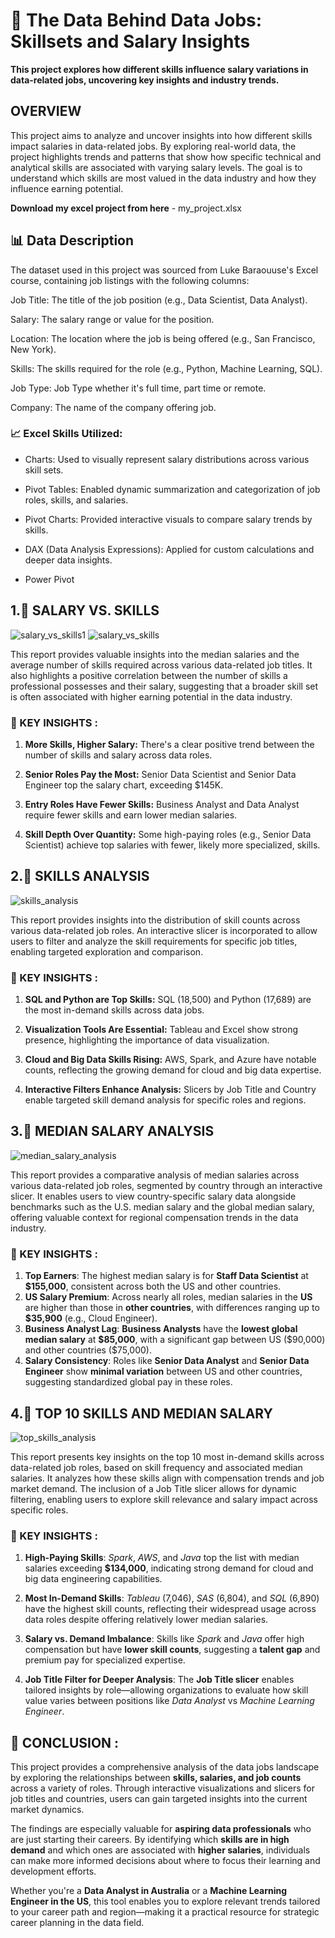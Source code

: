 # 🚀 The Data Behind Data Jobs: Skillsets and Salary Insights
**This project explores how different skills influence salary variations in data-related jobs, uncovering key insights and industry trends.**

## OVERVIEW 
This project aims to analyze and uncover insights into how different skills impact salaries in data-related jobs. By exploring real-world data, the project highlights trends and patterns that show how specific technical and analytical skills are associated with varying salary levels. The goal is to understand which skills are most valued in the data industry and how they influence earning potential.

**Download my excel project from here** - my_project.xlsx

## 📊 Data Description
The dataset used in this project was sourced from Luke Baraouuse's Excel course, containing job listings with the following columns:

Job Title: The title of the job position (e.g., Data Scientist, Data Analyst).

Salary: The salary range or value for the position.

Location: The location where the job is being offered (e.g., San Francisco, New York).

Skills: The skills required for the role (e.g., Python, Machine Learning, SQL).

Job Type: Job Type whether it's full time, part time or remote.

Company: The name of the company offering job.

### 📈 Excel Skills Utilized:

- Charts: Used to visually represent salary distributions across various skill sets.

- Pivot Tables: Enabled dynamic summarization and categorization of job roles, skills, and salaries.

- Pivot Charts: Provided interactive visuals to compare salary trends by skills.

- DAX (Data Analysis Expressions): Applied for custom calculations and deeper data insights.

- Power Pivot

## 1.📝 SALARY VS. SKILLS
![salary_vs_skills1](images/median_salary_by_job.png)
![salary_vs_skills](images/salary_vs_skills.png)

This report provides valuable insights into the median salaries and the average number of skills required across various data-related job titles. It also highlights a positive correlation between the number of skills a professional possesses and their salary, suggesting that a broader skill set is often associated with higher earning potential in the data industry.

### 🧠 KEY INSIGHTS :

1. **More Skills, Higher Salary:**
   There's a clear positive trend between the number of skills and salary across data roles.

2. **Senior Roles Pay the Most:**
   Senior Data Scientist and Senior Data Engineer top the salary chart, exceeding \$145K.

3. **Entry Roles Have Fewer Skills:**
   Business Analyst and Data Analyst require fewer skills and earn lower median salaries.

4. **Skill Depth Over Quantity:**
   Some high-paying roles (e.g., Senior Data Scientist) achieve top salaries with fewer, likely more specialized, skills.

## 2.📝 SKILLS ANALYSIS 
![skills_analysis](images/skill_count.png)

This report provides insights into the distribution of skill counts across various data-related job roles. An interactive slicer is incorporated to allow users to filter and analyze the skill requirements for specific job titles, enabling targeted exploration and comparison.

### 🧠 KEY INSIGHTS :

1. **SQL and Python are Top Skills:**
   SQL (18,500) and Python (17,689) are the most in-demand skills across data jobs.

2. **Visualization Tools Are Essential:**
   Tableau and Excel show strong presence, highlighting the importance of data visualization.

3. **Cloud and Big Data Skills Rising:**
   AWS, Spark, and Azure have notable counts, reflecting the growing demand for cloud and big data expertise.

4. **Interactive Filters Enhance Analysis:**
   Slicers by Job Title and Country enable targeted skill demand analysis for specific roles and regions.

## 3.📝 MEDIAN SALARY ANALYSIS 
![median_salary_analysis](images/median_salary_comparision.png)

This report provides a comparative analysis of median salaries across various data-related job roles, segmented by country through an interactive slicer. It enables users to view country-specific salary data alongside benchmarks such as the U.S. median salary and the global median salary, offering valuable context for regional compensation trends in the data industry.

### 🧠 KEY INSIGHTS :

1. **Top Earners**: The highest median salary is for **Staff Data Scientist** at **\$155,000**, consistent across both the US and other countries.
2. **US Salary Premium**: Across nearly all roles, median salaries in the **US** are higher than those in **other countries**, with differences ranging up to **\$35,900** (e.g., Cloud Engineer).
3. **Business Analyst Lag**: **Business Analysts** have the **lowest global median salary** at **\$85,000**, with a significant gap between US (\$90,000) and other countries (\$75,000).
4. **Salary Consistency**: Roles like **Senior Data Analyst** and **Senior Data Engineer** show **minimal variation** between US and other countries, suggesting standardized global pay in these roles.

## 4.📝 TOP 10 SKILLS AND MEDIAN SALARY
![top_skills_analysis](images/top_skills_salary.png)

This report presents key insights on the top 10 most in-demand skills across data-related job roles, based on skill frequency and associated median salaries. It analyzes how these skills align with compensation trends and job market demand. The inclusion of a Job Title slicer allows for dynamic filtering, enabling users to explore skill relevance and salary impact across specific roles.

### 🧠 KEY INSIGHTS :

1. **High-Paying Skills**: *Spark*, *AWS*, and *Java* top the list with median salaries exceeding **\$134,000**, indicating strong demand for cloud and big data engineering capabilities.

2. **Most In-Demand Skills**: *Tableau* (7,046), *SAS* (6,804), and *SQL* (6,890) have the highest skill counts, reflecting their widespread usage across data roles despite offering relatively lower median salaries.

3. **Salary vs. Demand Imbalance**: Skills like *Spark* and *Java* offer high compensation but have **lower skill counts**, suggesting a **talent gap** and premium pay for specialized expertise.

4. **Job Title Filter for Deeper Analysis**: The **Job Title slicer** enables tailored insights by role—allowing organizations to evaluate how skill value varies between positions like *Data Analyst* vs *Machine Learning Engineer*.

## 🧾 CONCLUSION :

This project provides a comprehensive analysis of the data jobs landscape by exploring the relationships between **skills, salaries, and job counts** across a variety of roles. Through interactive visualizations and slicers for job titles and countries, users can gain targeted insights into the current market dynamics.

The findings are especially valuable for **aspiring data professionals** who are just starting their careers. By identifying which **skills are in high demand** and which ones are associated with **higher salaries**, individuals can make more informed decisions about where to focus their learning and development efforts.

Whether you're a **Data Analyst in Australia** or a **Machine Learning Engineer in the US**, this tool enables you to explore relevant trends tailored to your career path and region—making it a practical resource for strategic career planning in the data field.

